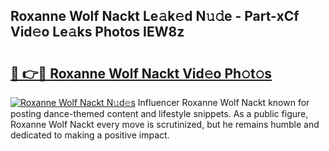 ## Roxanne Wolf Nackt Le𝚊k𝚎d N𝚞𝚍e - Part-xCf Vid𝚎o Le𝚊ks Photos IEW8z

# <h2><a href="http://fba9lk7.evod.top/?m=Roxanne+Wolf+Nackt">🔗 👉🔴 Roxanne Wolf Nackt Vid𝚎o Ph𝚘t𝚘s</a></h2>

[![Roxanne Wolf Nackt N𝚞d𝚎s](https://i.imgur.com/8V9OHl7.gif)](http://fba9lk7.evod.top/?m=Roxanne+Wolf+Nackt)
Influencer Roxanne Wolf Nackt known for posting dance-themed content and lifestyle snippets. As a public figure, Roxanne Wolf Nackt every move is scrutinized, but he remains humble and dedicated to making a positive impact. 
